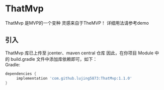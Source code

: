 # **ThatMvp** #

ThatMvp 是MVP的一个变种  灵感来自于TheMVP！ 
详细用法请参考demo  

## **引入** ##
ThatMvp 库已上传至 jcenter、maven central 仓库
因此，在你项目 Module 中的 build.gradle 文件中添加库依赖即可，如下：  
Gradle:

```.gradle
dependencies {
     implementation 'com.github.lujing5873:ThatMvp:1.1.0'
}
```


